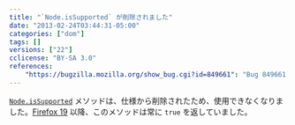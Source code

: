 ```yaml
---
title: "`Node.isSupported` が削除されました"
date: "2013-02-24T03:44:31-05:00"
categories: ["dom"]
tags: []
versions: ["22"]
cclicense: "BY-SA 3.0"
references:
    "https://bugzilla.mozilla.org/show_bug.cgi?id=849661": "Bug 849661 – Remove support for Node.hasAttributes()"
---
```

[`Node.isSupported`](https://developer.mozilla.org/ja/docs/Web/API/Node.isSupported) メソッドは、仕様から削除されたため、使用できなくなりました。[Firefox 19](https://www.fxsitecompat.com/ja/docs/2012/hasfeature-issupported-methods-now-always-return-true/) 以降、このメソッドは常に `true` を返していました。
